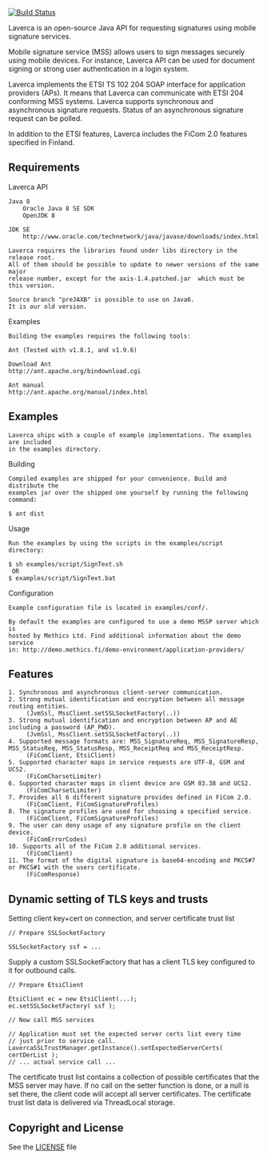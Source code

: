 [![Build Status](https://api.travis-ci.org/laverca/laverca.png)](https://travis-ci.org/laverca/laverca)

Laverca is an open-source Java API for requesting signatures using mobile 
signature services.

Mobile signature service (MSS) allows users to sign messages securely using 
mobile devices. For instance, Laverca API can be used for document signing
or strong user authentication in a login system.

Laverca implements the ETSI TS 102 204 SOAP interface for application providers 
(APs). It means that Laverca can communicate with ETSI 204 conforming MSS 
systems. Laverca supports synchronous and asynchronous signature requests. 
Status of an asynchronous signature request can be polled.

In addition to the ETSI features, Laverca includes the FiCom 2.0 features 
specified in Finland.


## Requirements

Laverca API

    Java 8
        Oracle Java 8 SE SDK
        OpenJDK 8

    JDK SE
        http://www.oracle.com/technetwork/java/javase/downloads/index.html

    Laverca requires the libraries found under libs directory in the release root.
    All of them should be possible to update to newer versions of the same major
    release number, except for the axis-1.4.patched.jar  which must be this version.

    Source branch "preJAXB" is possible to use on Java6.
    It is our old version.


Examples
  
    Building the examples requires the following tools:
  
    Ant (Tested with v1.8.1, and v1.9.6)

    Download Ant
    http://ant.apache.org/bindownload.cgi

    Ant manual
    http://ant.apache.org/manual/index.html


## Examples

    Laverca ships with a couple of example implementations. The examples are included 
    in the examples directory.


Building

    Compiled examples are shipped for your convenience. Build and distribute the 
    examples jar over the shipped one yourself by running the following command:

    $ ant dist


Usage
    
    Run the examples by using the scripts in the examples/script directory:
    
    $ sh examples/script/SignText.sh
     OR
    $ examples/script/SignText.bat
    

Configuration

    Example configuration file is located in examples/conf/.

    By default the examples are configured to use a demo MSSP server which is 
    hosted by Methics Ltd. Find additional information about the demo service
    in: http://demo.methics.fi/demo-environment/application-providers/


## Features

    1. Synchronous and asynchronous client-server communication.
    2. Strong mutual identification and encryption between all message routing entities.
         (JvmSsl, MssClient.setSSLSocketFactory(..))
    3. Strong mutual identification and encryption between AP and AE including a password (AP_PWD).
         (JvmSsl, MssClient.setSSLSocketFactory(..))
    4. Supported message formats are: MSS_SignatureReq, MSS_SignatureResp, MSS_StatusReq, MSS_StatusResp, MSS_ReceiptReq and MSS_ReceiptResp.
         (FiComClient, EtsiClient)
    5. Supported character maps in service requests are UTF-8, GSM and UCS2.
         (FiComCharsetLimiter)
    6. Supported character maps in client device are GSM 03.38 and UCS2.
         (FiComCharsetLimiter)
    7. Provides all 6 different signature provides defined in FiCom 2.0.
         (FiComClient, FiComSignatureProfiles)
    8. The signature profiles are used for choosing a specified service.
         (FiComClient, FiComSignatureProfiles)
    9. The user can deny usage of any signature profile on the client device.
         (FiComErrorCodes)
    10. Supports all of the FiCom 2.0 additional services.
         (FiComClient)
    11. The format of the digital signature is base64-encoding and PKCS#7 or PKCS#1 with the users certificate.
         (FiComResponse)

## Dynamic setting of TLS keys and trusts

Setting client key+cert on connection, and server certificate trust list

    // Prepare SSLSocketFactory
    
    SSLSocketFactory ssf = ... 

Supply a custom SSLSocketFactory that has a client TLS key configured to it for outbound calls.

    // Prepare EtsiClient

    EtsiClient ec = new EtsiClient(...);
    ec.setSSLSocketFactory( ssf );

    // Now call MSS services

    // Application must set the expected server certs list every time
    // just prior to service call.
    LavercaSSLTrustManager.getInstance().setExpectedServerCerts( certDerList );
    // ... actual service call ...

The certificate trust list contains a collection of possible certificates that the MSS server may have.  If no call on the setter function is done, or a null is set there, the client code will accept all server certificates.
The certificate trust list data is delivered via ThreadLocal storage.


## Copyright and License

See the [LICENSE](https://github.com/laverca/laverca/blob/master/LICENSE) file
